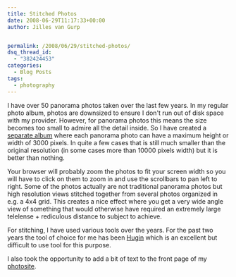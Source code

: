 ```yaml
---
title: Stitched Photos
date: 2008-06-29T11:17:33+00:00
author: Jilles van Gurp


permalink: /2008/06/29/stitched-photos/
dsq_thread_id:
  - "382424453"
categories:
  - Blog Posts
tags:
  - photography
---
```

I have over 50 panorama photos taken over the last few years. In my regular photo album, photos are downsized to ensure I don't run out of disk space with my provider. However, for panorama photos this means the size becomes too small to admire all the detail inside. So I have created a [separate album](https://www.jillesvangurp.com/Stitched/) where each panorama photo can have a maximum height or width of 3000 pixels. In quite a few cases that is still much smaller than the original resolution (in some cases more than 10000 pixels width) but it is better than nothing.

Your browser will probably zoom the photos to fit your screen width so you will have to click on them to zoom in and use the scrollbars to pan left to right. Some of the photos actually are not traditional panorama photos but high resolution views stitched together from several photos organized in e.g. a 4x4 grid. This creates a nice effect where you get a very wide angle view of something that would otherwise have required an extremely large telelense + rediculous distance to subject to achieve.

For stitching, I have used various tools over the years. For the past two years the tool of choice for me has been [Hugin](http://hugin.sourceforge.net/) which is an excellent but difficult to use tool for this purpose.

I also took the opportunity to add a bit of text to the front page of my [photosite](https://www.jillesvangurp.com/).
